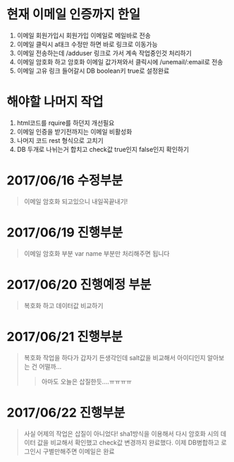 # 현재 이메일 인증까지 한일
1. 이메일 회원가입시 회원가입 이메일로 메일바로 전송
2. 이메일 클릭시 a태크 수정만 하면 바로 링크로 이동가능
3. 이메일 전송하는데 /adduser 링크로 가서 계속 작업중인것 처리하기
4. 이메일 암호화 하고 암호화 이메일 값가져와서 클릭시에 /unemail/:email로 전송
5. 이메일 고유 링크 들어갈시 DB boolean키 true로 설정완료

# 해야할 나머지 작업
1. html코드를 rquire를 하던지 개선필요
2. 이메일 인증을 받기전까지는 이메일 비활성화
3. 나머지 코드 rest 형식으로 고치기
4. DB 두개로 나뉘는거 합치고 check값 true인지 false인지 확인하기  

# 2017/06/16 수정부분
> 이메일 암호화 되고있으니 내일꼭끝내기!
# 2017/06/19 진행부분
> 이메일 암호화 부분 var name 부분만 처리해주면 됩니다

# 2017/06/20 진행예정 부분
> 복호화 하고 데이터값 비교하기

# 2017/06/21 진행부분
> 복호화 작업을 하다가 갑자기 든생각인데 salt값을 비교해서 아이디인지 알아보는 건 어떨까...
>> 아마도 오늘은 삽질한듯....ㅠㅠㅠㅠ

# 2017/06/22 진행부분
> 사실 어제의 작업은 삽질이 아니었다! sha1방식을 이용해서 다시 암호화 시의 데이터 값을 비교해서 확인했고 check값 변경까지 완료했다. 이제 DB병합하고 로그인시 구별만해주면 이메일은 완료